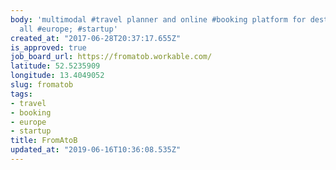 ```yaml
---
body: 'multimodal #travel planner and online #booking platform for destinations in
  all #europe; #startup'
created_at: "2017-06-28T20:37:17.655Z"
is_approved: true
job_board_url: https://fromatob.workable.com/
latitude: 52.5235909
longitude: 13.4049052
slug: fromatob
tags:
- travel
- booking
- europe
- startup
title: FromAtoB
updated_at: "2019-06-16T10:36:08.535Z"
---
```

